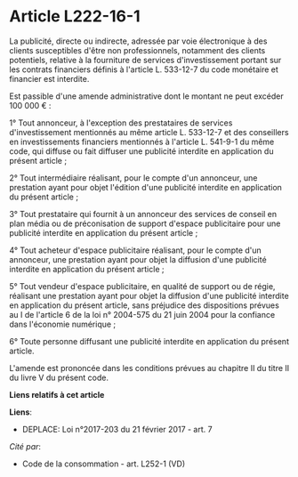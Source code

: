# Article L222-16-1

La publicité, directe ou indirecte, adressée par voie électronique à des clients susceptibles d'être non professionnels,
notamment des clients potentiels, relative à la fourniture de services d'investissement portant sur les contrats financiers
définis à l'article L. 533-12-7 du code monétaire et financier est interdite. 

Est passible d'une amende administrative dont le montant ne peut excéder 100 000 € : 

1° Tout annonceur, à l'exception des prestataires de services d'investissement mentionnés au même article L. 533-12-7 et des
conseillers en investissements financiers mentionnés à l'article L. 541-9-1 du même code, qui diffuse ou fait diffuser une
publicité interdite en application du présent article ; 

2° Tout intermédiaire réalisant, pour le compte d'un annonceur, une prestation ayant pour objet l'édition d'une publicité
interdite en application du présent article ; 

3° Tout prestataire qui fournit à un annonceur des services de conseil en plan média ou de préconisation de support d'espace
publicitaire pour une publicité interdite en application du présent article ; 

4° Tout acheteur d'espace publicitaire réalisant, pour le compte d'un annonceur, une prestation ayant pour objet la diffusion
d'une publicité interdite en application du présent article ; 

5° Tout vendeur d'espace publicitaire, en qualité de support ou de régie, réalisant une prestation ayant pour objet la
diffusion d'une publicité interdite en application du présent article, sans préjudice des dispositions prévues au I de
l'article 6 de la loi n° 2004-575 du 21 juin 2004 pour la confiance dans l'économie numérique ; 

6° Toute personne diffusant une publicité interdite en application du présent article. 

L'amende est prononcée dans les conditions prévues au chapitre II du titre II du livre V du présent code.

**Liens relatifs à cet article**

**Liens**:

  - DEPLACE: Loi n°2017-203 du 21 février 2017 - art. 7

_Cité par_:

  - Code de la consommation - art. L252-1 (VD)
